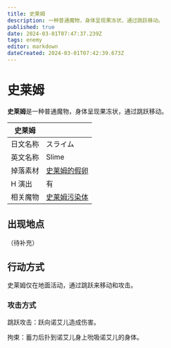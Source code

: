 ```yaml
---
title: 史莱姆
description: 一种普通魔物，身体呈现果冻状，通过跳跃移动。
published: true
date: 2024-03-01T07:47:37.239Z
tags: enemy
editor: markdown
dateCreated: 2024-03-01T07:42:39.673Z
---
```


# 史莱姆

**史莱姆**是一种普通魔物，身体呈现果冻状，通过跳跃移动。

<!-- 在这里放置图像 -->

| 史莱姆 ||
| - | - |
| 日文名称 | <span lang="ja">スライム</span> |
| 英文名称 | Slime |
| 掉落素材 | [史莱姆的假卵](/zh/item/fake-slime-egg) |
| H 演出 | 有 |
| 相关魔物 | [史莱姆污染体](/zh/enemy/slime-contaminated) |

## 出现地点

（待补充）

## 行动方式

史莱姆仅在地面活动，通过跳跃来移动和攻击。

### 攻击方式

跳跃攻击：跃向诺艾儿造成伤害。

拘束：蓄力后扑到诺艾儿身上吮吸诺艾儿的身体。

